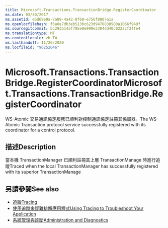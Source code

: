 ```yaml
---
title: Microsoft.Transactions.TransactionBridge.RegisterCoordinator
ms.date: 03/30/2017
ms.assetid: ebd69e9a-7a89-4a42-8f68-e756f8807a1a
ms.openlocfilehash: f5a0e7db3eb513bc623d9478838980a1066f949f
ms.sourcegitcommit: bc293b14af795e0e999e3304dd40c0222cf2ffe4
ms.translationtype: MT
ms.contentlocale: zh-TW
ms.lasthandoff: 11/26/2020
ms.locfileid: "96252046"
---
```

# <a name="microsofttransactionstransactionbridgeregistercoordinator"></a><span data-ttu-id="4359a-102">Microsoft.Transactions.TransactionBridge.RegisterCoordinator</span><span class="sxs-lookup"><span data-stu-id="4359a-102">Microsoft.Transactions.TransactionBridge.RegisterCoordinator</span></span>

<span data-ttu-id="4359a-103">WS-Atomic 交易通訊協定服務已順利對控制通訊協定註冊其協調器。</span><span class="sxs-lookup"><span data-stu-id="4359a-103">The WS-Atomic Transaction protocol service successfully registered with its coordinator for a control protocol.</span></span>  
  
## <a name="description"></a><span data-ttu-id="4359a-104">描述</span><span class="sxs-lookup"><span data-stu-id="4359a-104">Description</span></span>  

 <span data-ttu-id="4359a-105">當本機 TransactionManager 已順利註冊其上層 TransactionManage 時進行追蹤</span><span class="sxs-lookup"><span data-stu-id="4359a-105">Traced when the local TransactionManager has successfully registered with its superior TransactionManage</span></span>  
  
## <a name="see-also"></a><span data-ttu-id="4359a-106">另請參閱</span><span class="sxs-lookup"><span data-stu-id="4359a-106">See also</span></span>

- [<span data-ttu-id="4359a-107">追蹤</span><span class="sxs-lookup"><span data-stu-id="4359a-107">Tracing</span></span>](index.md)
- [<span data-ttu-id="4359a-108">使用追蹤來疑難排解應用程式</span><span class="sxs-lookup"><span data-stu-id="4359a-108">Using Tracing to Troubleshoot Your Application</span></span>](using-tracing-to-troubleshoot-your-application.md)
- [<span data-ttu-id="4359a-109">系統管理與診斷</span><span class="sxs-lookup"><span data-stu-id="4359a-109">Administration and Diagnostics</span></span>](../index.md)
